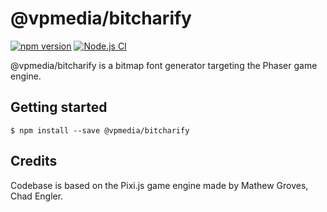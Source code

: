 # @vpmedia/bitcharify

[![npm version](https://badge.fury.io/js/@vpmedia%2Fbitcharify.svg?v=1.3.0)](https://badge.fury.io/js/@vpmedia%2Fbitcharify)
[![Node.js CI](https://github.com/vpmedia/bitcharify/actions/workflows/node.js.yml/badge.svg)](https://github.com/vpmedia/bitcharify/actions/workflows/node.js.yml)

@vpmedia/bitcharify is a bitmap font generator targeting the Phaser game engine.

## Getting started

    $ npm install --save @vpmedia/bitcharify

## Credits

Codebase is based on the Pixi.js game engine made by Mathew Groves, Chad Engler.
